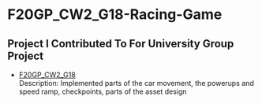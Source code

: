 # F20GP_CW2_G18-Racing-Game
## Project I Contributed To For University Group Project
- [F20GP_CW2_G18](https://github.com/Mercury2412/F20GP_CW2_G18)  
  Description: Implemented parts of the car movement, the powerups and speed ramp, checkpoints, parts of the asset design
